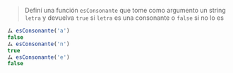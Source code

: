 > Definí una función `esConsonante` que tome como argumento un string `letra` y devuelva `true` si `letra` es una consonante o `false` si no lo es
>
```javascript
ム esConsonante('a')
false
ム esConsonante('n')
true
ム esConsonante('e')
false
```
